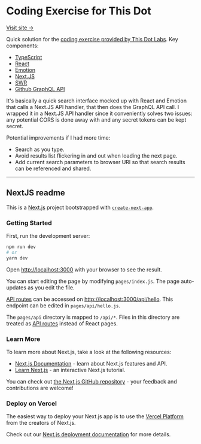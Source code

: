 # Coding Exercise for This Dot

[Visit site →](https://thisdot-coding-exercise.vercel.app/)

Quick solution for the [coding exercise provided by This Dot Labs](./SOW.md). Key components:

- [TypeScript](https://www.typescriptlang.org/)
- [React](https://reactjs.org/)
- [Emotion](https://emotion.sh/)
- [Next.JS](https://nextjs.org/)
- [SWR](https://swr.vercel.app/)
- [Github GraphQL API](https://docs.github.com/en/graphql)

It's basically a quick search interface mocked up with React and Emotion that calls a Next.JS API handler, that then does the GraphQL API call. I wrapped it in a Next.JS API handler since it conveniently solves two issues: any potential CORS is done away with and any secret tokens can be kept secret.

Potential improvements if I had more time:

- Search as you type.
- Avoid results list flickering in and out when loading the next page.
- Add current search parameters to browser URI so that search results can be referenced and shared.

---

## NextJS readme

This is a [Next.js](https://nextjs.org/) project bootstrapped with [`create-next-app`](https://github.com/vercel/next.js/tree/canary/packages/create-next-app).

### Getting Started

First, run the development server:

```bash
npm run dev
# or
yarn dev
```

Open [http://localhost:3000](http://localhost:3000) with your browser to see the result.

You can start editing the page by modifying `pages/index.js`. The page auto-updates as you edit the file.

[API routes](https://nextjs.org/docs/api-routes/introduction) can be accessed on [http://localhost:3000/api/hello](http://localhost:3000/api/hello). This endpoint can be edited in `pages/api/hello.js`.

The `pages/api` directory is mapped to `/api/*`. Files in this directory are treated as [API routes](https://nextjs.org/docs/api-routes/introduction) instead of React pages.

### Learn More

To learn more about Next.js, take a look at the following resources:

- [Next.js Documentation](https://nextjs.org/docs) - learn about Next.js features and API.
- [Learn Next.js](https://nextjs.org/learn) - an interactive Next.js tutorial.

You can check out [the Next.js GitHub repository](https://github.com/vercel/next.js/) - your feedback and contributions are welcome!

### Deploy on Vercel

The easiest way to deploy your Next.js app is to use the [Vercel Platform](https://vercel.com/new?utm_medium=default-template&filter=next.js&utm_source=create-next-app&utm_campaign=create-next-app-readme) from the creators of Next.js.

Check out our [Next.js deployment documentation](https://nextjs.org/docs/deployment) for more details.
